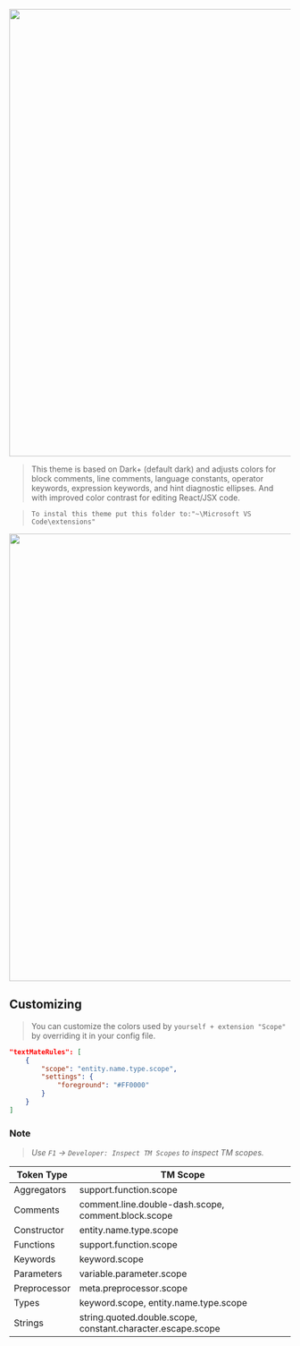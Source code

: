 <p align="center"><img width="800px" src="https://sun1-93.userapi.com/f08-ej5fxtLVZmfbG60vus0c_Hn5sEUB2xERqg/CmW6rdOKqSg.jpg"></p>

> This theme is based on Dark+ (default dark) and adjusts colors for
> block comments, line comments, language constants, operator keywords, expression keywords, and hint diagnostic ellipses.
> And with improved color contrast for editing React/JSX code.

>`To instal this theme put this folder to:"~\Microsoft VS Code\extensions"`

<p align="center"><img width="800px" src="https://sun1-91.userapi.com/gaMHJLCrOpGe9ERoIvOqCid9wbSaoraNQ78XAQ/2FKOY_jD3eQ.jpg"></p>

## Customizing

> You can customize the colors used by `yourself + extension "Scope"` by overriding it in your config file.

```json
"textMateRules": [
    {
        "scope": "entity.name.type.scope",
        "settings": {
            "foreground": "#FF0000"
        }
    }
]
```

### Note

> _Use `F1` -> `Developer: Inspect TM Scopes` to inspect TM scopes._

| Token Type   | TM Scope                                                    |
| ------------ | ----------------------------------------------------------- |
| Aggregators  | support.function.scope                                      |
| Comments     | comment.line.double-dash.scope, comment.block.scope         |
| Constructor  | entity.name.type.scope                                      |
| Functions    | support.function.scope                                      |
| Keywords     | keyword.scope                                               |
| Parameters   | variable.parameter.scope                                    |
| Preprocessor | meta.preprocessor.scope                                     |
| Types        | keyword.scope, entity.name.type.scope                       |
| Strings      | string.quoted.double.scope, constant.character.escape.scope |
